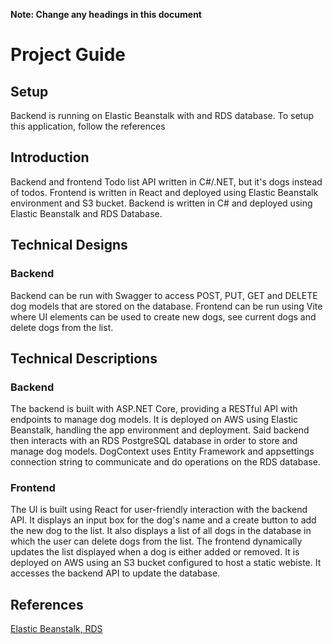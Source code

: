 **Note: Change any headings in this document**

# Project Guide

## Setup
Backend is running on Elastic Beanstalk with and RDS database.
To setup this application, follow the references

## Introduction
Backend and frontend Todo list API written in C#/.NET, but it's dogs instead of todos. 
Frontend is written in React and deployed using Elastic Beanstalk environment and S3 bucket.
Backend is written in C# and deployed using Elastic Beanstalk and RDS Database.

## Technical Designs
### Backend
Backend can be run with Swagger to access POST, PUT, GET and DELETE dog models that are stored on the database.
Frontend can be run using Vite where UI elements can be used to create new dogs, see current dogs and delete dogs from the list.

## Technical Descriptions
### Backend
The backend is built with ASP.NET Core, providing a RESTful API with endpoints to manage dog models. It is deployed on AWS using Elastic Beanstalk, handling the app environment and deployment. Said backend then interacts with an RDS PostgreSQL database in order to store and manage dog models. DogContext uses Entity Framework and appsettings connection string to communicate and do operations on the RDS database.

### Frontend
The UI is built using React for user-friendly interaction with the backend API. It displays an input box for the dog's name and a create button to add the new dog to the list. It also displays a list of all dogs in the database in which the user can delete dogs from the list. The frontend dynamically updates the list displayed when a dog is either added or removed.  It is deployed on AWS using an S3 bucket configured to host a static webiste. It accesses the backend API to update the database.

## References
[Elastic Beanstalk, RDS](https://github.com/boolean-uk/csharp-cloud-aws-day-1)
